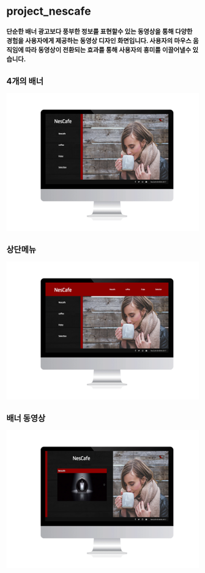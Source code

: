 # project_nescafe

<h3>
단순한 배너 광고보다 풍부한 정보를 표현할수 있는 동영상을 통해 다양한 경험을 사용자에게 제공하는 동영상 디자인 화면입니다. 
사용자의 마우스 움직임에 따라 동영상이 전환되는 효과를 통해 사용자의 흥미를 이끌어낼수 있습니다. 
</h3>


<h2>4개의 배너</h2>
<img src="img/pp_nescafe1.jpg" alt="">


<h2>상단메뉴</h2>
<img src="img/pp_nescafe2.jpg" alt="">

<h2>배너 동영상</h2>
<img src="img/pp_nescafe3.jpg" alt="">